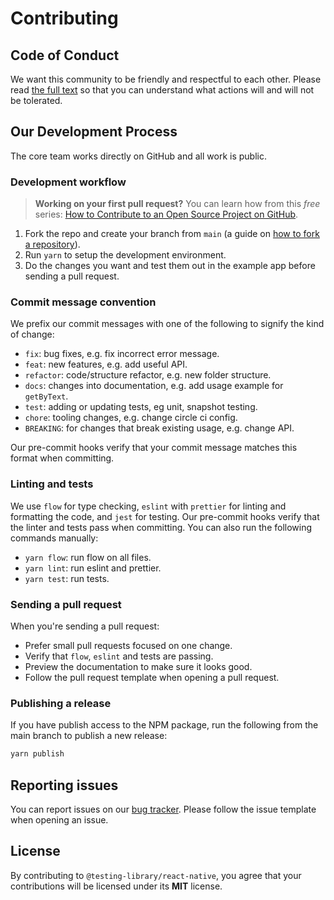 # Contributing

## Code of Conduct

We want this community to be friendly and respectful to each other. Please read [the full text](/CODE_OF_CONDUCT.md) so that you can understand what actions will and will not be tolerated.

## Our Development Process

The core team works directly on GitHub and all work is public.

### Development workflow

> **Working on your first pull request?** You can learn how from this _free_ series: [How to Contribute to an Open Source Project on GitHub](https://egghead.io/courses/how-to-contribute-to-an-open-source-project-on-github).

1. Fork the repo and create your branch from `main` (a guide on [how to fork a repository](https://help.github.com/articles/fork-a-repo/)).
2. Run `yarn` to setup the development environment.
3. Do the changes you want and test them out in the example app before sending a pull request.

### Commit message convention

We prefix our commit messages with one of the following to signify the kind of change:

- `fix`: bug fixes, e.g. fix incorrect error message.
- `feat`: new features, e.g. add useful API.
- `refactor`: code/structure refactor, e.g. new folder structure.
- `docs`: changes into documentation, e.g. add usage example for `getByText`.
- `test`: adding or updating tests, eg unit, snapshot testing.
- `chore`: tooling changes, e.g. change circle ci config.
- `BREAKING`: for changes that break existing usage, e.g. change API.

Our pre-commit hooks verify that your commit message matches this format when committing.

### Linting and tests

We use `flow` for type checking, `eslint` with `prettier` for linting and formatting the code, and `jest` for testing. Our pre-commit hooks verify that the linter and tests pass when committing. You can also run the following commands manually:

- `yarn flow`: run flow on all files.
- `yarn lint`: run eslint and prettier.
- `yarn test`: run tests.

### Sending a pull request

When you're sending a pull request:

- Prefer small pull requests focused on one change.
- Verify that `flow`, `eslint` and tests are passing.
- Preview the documentation to make sure it looks good.
- Follow the pull request template when opening a pull request.

### Publishing a release

If you have publish access to the NPM package, run the following from the main branch to publish a new release:

```sh
yarn publish
```

## Reporting issues

You can report issues on our [bug tracker](https://github.com/callstack/react-native-testing-library/issues). Please follow the issue template when opening an issue.

## License

By contributing to `@testing-library/react-native`, you agree that your contributions will be licensed under its **MIT** license.
